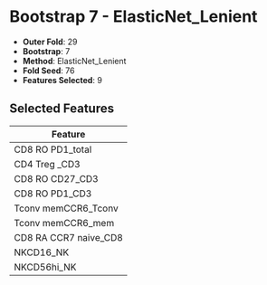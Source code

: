 # Bootstrap 7 - ElasticNet_Lenient

- **Outer Fold**: 29
- **Bootstrap**: 7
- **Method**: ElasticNet_Lenient
- **Fold Seed**: 76
- **Features Selected**: 9

## Selected Features

| Feature |
|---------|
| CD8 RO PD1_total |
| CD4 Treg _CD3 |
| CD8 RO CD27_CD3 |
| CD8 RO PD1_CD3 |
| Tconv memCCR6_Tconv |
| Tconv memCCR6_mem |
| CD8 RA CCR7 naive_CD8 |
| NKCD16_NK |
| NKCD56hi_NK |
